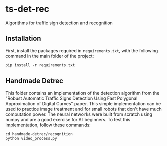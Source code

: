# ts-det-rec
Algorithms for traffic sign detection and recognition

## Installation

First, install the packages required in `requirements.txt`, with the following command in the main folder of the project:

```
pip install -r requirements.txt
```

## Handmade Detrec

This folder contains an implementation of the detection algorithm from the "Robust Automatic Traffic Signs Detection Using Fast Polygonal Approximation of Digital
Curves" paper. This simple implementation can be used to practice image treatment and for small robots that don't have much computation power.
The neural networks were built from scratch using numpy and are a good exercise for AI beginners.
To test this implementation, follow these commands:

```
cd handmade-detrec/recognition
python video_process.py
```



